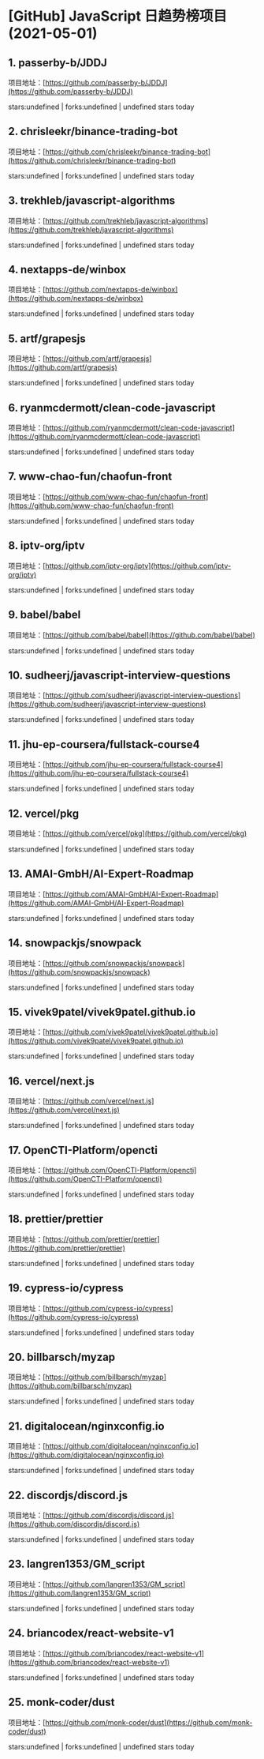 # [GitHub] JavaScript 日趋势榜项目(2021-05-01)

## 1. passerby-b/JDDJ 

项目地址：[https://github.com/passerby-b/JDDJ](https://github.com/passerby-b/JDDJ)

stars:undefined | forks:undefined | undefined stars today 



## 2. chrisleekr/binance-trading-bot 

项目地址：[https://github.com/chrisleekr/binance-trading-bot](https://github.com/chrisleekr/binance-trading-bot)

stars:undefined | forks:undefined | undefined stars today 



## 3. trekhleb/javascript-algorithms 

项目地址：[https://github.com/trekhleb/javascript-algorithms](https://github.com/trekhleb/javascript-algorithms)

stars:undefined | forks:undefined | undefined stars today 



## 4. nextapps-de/winbox 

项目地址：[https://github.com/nextapps-de/winbox](https://github.com/nextapps-de/winbox)

stars:undefined | forks:undefined | undefined stars today 



## 5. artf/grapesjs 

项目地址：[https://github.com/artf/grapesjs](https://github.com/artf/grapesjs)

stars:undefined | forks:undefined | undefined stars today 



## 6. ryanmcdermott/clean-code-javascript 

项目地址：[https://github.com/ryanmcdermott/clean-code-javascript](https://github.com/ryanmcdermott/clean-code-javascript)

stars:undefined | forks:undefined | undefined stars today 



## 7. www-chao-fun/chaofun-front 

项目地址：[https://github.com/www-chao-fun/chaofun-front](https://github.com/www-chao-fun/chaofun-front)

stars:undefined | forks:undefined | undefined stars today 



## 8. iptv-org/iptv 

项目地址：[https://github.com/iptv-org/iptv](https://github.com/iptv-org/iptv)

stars:undefined | forks:undefined | undefined stars today 



## 9. babel/babel 

项目地址：[https://github.com/babel/babel](https://github.com/babel/babel)

stars:undefined | forks:undefined | undefined stars today 



## 10. sudheerj/javascript-interview-questions 

项目地址：[https://github.com/sudheerj/javascript-interview-questions](https://github.com/sudheerj/javascript-interview-questions)

stars:undefined | forks:undefined | undefined stars today 



## 11. jhu-ep-coursera/fullstack-course4 

项目地址：[https://github.com/jhu-ep-coursera/fullstack-course4](https://github.com/jhu-ep-coursera/fullstack-course4)

stars:undefined | forks:undefined | undefined stars today 



## 12. vercel/pkg 

项目地址：[https://github.com/vercel/pkg](https://github.com/vercel/pkg)

stars:undefined | forks:undefined | undefined stars today 



## 13. AMAI-GmbH/AI-Expert-Roadmap 

项目地址：[https://github.com/AMAI-GmbH/AI-Expert-Roadmap](https://github.com/AMAI-GmbH/AI-Expert-Roadmap)

stars:undefined | forks:undefined | undefined stars today 



## 14. snowpackjs/snowpack 

项目地址：[https://github.com/snowpackjs/snowpack](https://github.com/snowpackjs/snowpack)

stars:undefined | forks:undefined | undefined stars today 



## 15. vivek9patel/vivek9patel.github.io 

项目地址：[https://github.com/vivek9patel/vivek9patel.github.io](https://github.com/vivek9patel/vivek9patel.github.io)

stars:undefined | forks:undefined | undefined stars today 



## 16. vercel/next.js 

项目地址：[https://github.com/vercel/next.js](https://github.com/vercel/next.js)

stars:undefined | forks:undefined | undefined stars today 



## 17. OpenCTI-Platform/opencti 

项目地址：[https://github.com/OpenCTI-Platform/opencti](https://github.com/OpenCTI-Platform/opencti)

stars:undefined | forks:undefined | undefined stars today 



## 18. prettier/prettier 

项目地址：[https://github.com/prettier/prettier](https://github.com/prettier/prettier)

stars:undefined | forks:undefined | undefined stars today 



## 19. cypress-io/cypress 

项目地址：[https://github.com/cypress-io/cypress](https://github.com/cypress-io/cypress)

stars:undefined | forks:undefined | undefined stars today 



## 20. billbarsch/myzap 

项目地址：[https://github.com/billbarsch/myzap](https://github.com/billbarsch/myzap)

stars:undefined | forks:undefined | undefined stars today 



## 21. digitalocean/nginxconfig.io 

项目地址：[https://github.com/digitalocean/nginxconfig.io](https://github.com/digitalocean/nginxconfig.io)

stars:undefined | forks:undefined | undefined stars today 



## 22. discordjs/discord.js 

项目地址：[https://github.com/discordjs/discord.js](https://github.com/discordjs/discord.js)

stars:undefined | forks:undefined | undefined stars today 



## 23. langren1353/GM_script 

项目地址：[https://github.com/langren1353/GM_script](https://github.com/langren1353/GM_script)

stars:undefined | forks:undefined | undefined stars today 



## 24. briancodex/react-website-v1 

项目地址：[https://github.com/briancodex/react-website-v1](https://github.com/briancodex/react-website-v1)

stars:undefined | forks:undefined | undefined stars today 



## 25. monk-coder/dust 

项目地址：[https://github.com/monk-coder/dust](https://github.com/monk-coder/dust)

stars:undefined | forks:undefined | undefined stars today 



